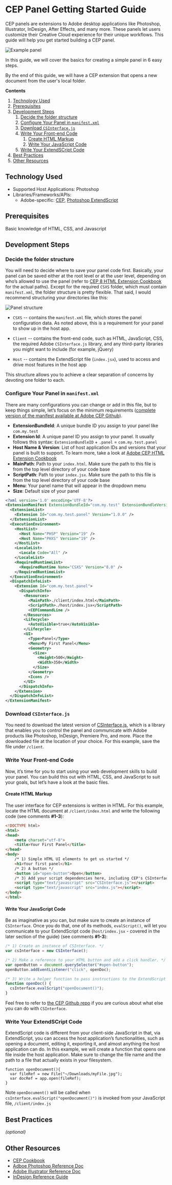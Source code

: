 # CEP Panel Getting Started Guide

CEP panels are extensions to Adobe desktop applications like Photoshop, Illustrator, InDesign, After Effects, and many more. These panels let users customize their Creative Cloud experience for their unique workflows. This guide will help you get started building a CEP panel. 

![Example panel](/assets/panel.gif?raw=true)

In this guide, we will cover the basics for creating a simple panel in 6 easy steps.

By the end of this guide, we will have a CEP extension that opens a new document from the user's local folder.

<!-- START doctoc generated TOC please keep comment here to allow auto update -->
<!-- DON'T EDIT THIS SECTION, INSTEAD RE-RUN doctoc TO UPDATE -->
**Contents**

1. [Technology Used](#technology-used)
1. [Prerequisites](#prerequisites)
1. [Development Steps](#development-steps)
    1. [Decide the folder structure](#decide-the-folder-structure)
    1. [Configure Your Panel in `manifest.xml`](#configure-your-panel-in-manifestxml)
    1. [Download `CSInterface.js`](#download-csinterfacejs)
    1. [Write Your Front-end Code](#write-your-front-end-code)
        1. [Create HTML Markup](#create-html-markup)
        1. [Write Your JavaScript Code](#write-your-javascript-code)
    1. [Write Your ExtendSCript Code](#write-your-extendscript-code)
1. [Best Practices](#best-practices)
1. [Other Resources](#other-resources)

<!-- END doctoc generated TOC please keep comment here to allow auto update -->

## Technology Used
- Supported Host Applications: Photoshop
- Libraries/Frameworks/APIs:
    - Adobe-specific: [CEP](https://github.com/Adobe-CEP/CEP-Resources), [Photoshop ExtendScript](https://www.adobe.com/devnet/photoshop/scripting.html)


## Prerequisites
Basic knowledge of HTML, CSS, and Javascript


## Development Steps
### Decide the folder structure
You will need to decide where to save your panel code first. Basically, your panel can be saved either at the root level or at the user level, depending on who’s allowed to use the panel (refer to [CEP 8 HTML Extension Cookbook](https://github.com/Adobe-CEP/CEP-Resources/blob/master/CEP_8.x/Documentation/CEP%208.0%20HTML%20Extension%20Cookbook.md#extension-folders) for the actual paths).
Except for the required `CSXS` folder, which must contain `manifest.xml`, the folder structure is pretty flexible. That said, I would recommend structuring your directories like this:

![Panel structure](/assets/panel-structure.png?raw=true)

- `CSXS` -- contains the `manifest.xml` file, which stores the panel configuration data. As noted above, this is a requirement for your panel to show up in the host app.

- `Client` -- contains the front-end code, such as HTML, JavaScript, CSS, the required Adobe `CSInterface.js` library, and any third-party libraries you might want to include (for example, jQuery)

- `Host` -- contains the ExtendScript file (`index.jsx`), used to access and drive most features in the host app

This structure allows you to achieve a clear separation of concerns by devoting one folder to each.

### Configure Your Panel in `manifest.xml`
There are many configurations you can change or add in this file, but to keep things simple, let’s focus on the minimum requirements ([complete version of the manifest available at Adobe CEP Github](https://github.com/Adobe-CEP/CEP-Resources/blob/master/CEP_8.x/ExtensionManifest_v_7_0.xsd)).

- **ExtensionBundleId**: A unique bundle ID you assign to your panel like `com.my.test`
- **Extension Id**: A unique panel ID you assign to your panel. It usually follows this syntax: `ExtensionBundleID` + `.panel` = `com.my.test.panel`
- **Host Name & Version**: List of host application IDs and versions that your panel is built to support. To learn more, take a look at [Adobe CEP HTML Extension Cookbook](https://github.com/Adobe-CEP/CEP-Resources/blob/master/CEP_8.x/Documentation/CEP%208.0%20HTML%20Extension%20Cookbook.md#applications-integrated-with-cep)
- **MainPath**: Path to your `index.html`. Make sure the path to this file is from the top level directory of your code base
- **ScriptPath**: Path to your `index.jsx`. Make sure the path to this file is from the top level directory of your code base
- **Menu**: Your panel name that will appear in the dropdown menu
- **Size**: Default size of your panel

```xml
<?xml version='1.0' encoding='UTF-8'?>
<ExtensionManifest ExtensionBundleId="com.my.test" ExtensionBundleVersion="1.0.0" Version="8.0" xmlns:xsi="http://www.w3.org/2001/XMLSchema-instance">
  <ExtensionList>
    <Extension Id="com.my.test.panel" Version="1.0.0" />
  </ExtensionList>
  <ExecutionEnvironment>
    <HostList>
      <Host Name="PHSP" Version="19" />
      <Host Name="PHXS" Version="19" />
    </HostList>
    <LocaleList>
      <Locale Code="All" />
    </LocaleList>
    <RequiredRuntimeList>
      <RequiredRuntime Name="CSXS" Version="8.0" />
    </RequiredRuntimeList>
  </ExecutionEnvironment>
  <DispatchInfoList>
    <Extension Id="com.my.test.panel">
      <DispatchInfo>
        <Resources>
          <MainPath>./client/index.html</MainPath>
          <ScriptPath>./host/index.jsx</ScriptPath>
          <CEFCommandLine />
        </Resources>
        <Lifecycle>
          <AutoVisible>true</AutoVisible>
        </Lifecycle>
        <UI>
          <Type>Panel</Type>
          <Menu>My First Panel</Menu>
          <Geometry>
            <Size>
              <Height>500</Height>
              <Width>350</Width>
            </Size>
          </Geometry>
          <Icons />
        </UI>
      </DispatchInfo>
    </Extension>
  </DispatchInfoList>
</ExtensionManifest>
```

### Download `CSInterface.js`
You need to download the latest version of [CSInterface.js](https://github.com/Adobe-CEP/CEP-Resources/blob/master/CEP_8.x/CSInterface.js), which is a library that enables you to control the panel and communicate with Adobe products like Photoshop, InDesign, Premiere Pro, and more. Place the downloaded file at the location of your choice. For this example, save the file under `/client`.

### Write Your Front-end Code
Now, it’s time for you to start using your web development skills to build your panel. You can build this out with HTML, CSS, and JavaScript to suit your goals, but let’s have a look at the basic files.

#### Create HTML Markup
The user interface for CEP extensions is written in HTML. For this example, locate the HTML document at `/client/index.html` and write the following code (see comments **#1-3**):
```html
<!DOCTYPE html>
<html>
<head>
    <meta charset="utf-8">
    <title>Your First Panel</title>
</head>
<body>
    /* 1) Simple HTML UI elements to get us started */
    <h1>Your first panel</h1>
    /* 2) A button */
    <button id="open-button">Open</button>
    /* 3) Add your script dependencies here, including CEP's CSInterface.js library */
    <script type="text/javascript" src="CSInterface.js"></script>
    <script type="text/javascript" src="index.js"></script>
</body>
</html>
```

#### Write Your JavaScript Code
Be as imaginative as you can, but make sure to create an instance of `CSInterface`. Once you do that, one of its methods, `evalScript()`, will let you communicate to your ExtendScript code (`host/index.jsx` - covered in the later section of the guide) (see comments **#1-3**): 

```javascript
/* 1) Create an instance of CSInterface. */
var csInterface = new CSInterface();

/* 2) Make a reference to your HTML button and add a click handler. */
var openButton = document.querySelector("#open-button");
openButton.addEventListener("click", openDoc);

/* 3) Write a helper function to pass instructions to the ExtendScript side. */
function openDoc() {
  csInterface.evalScript("openDocument()");
}
```

Feel free to refer to [the CEP Github repo](https://github.com/Adobe-CEP/CEP-Resources) if you are curious about what else you can do with `CSInterface`. 

### Write Your ExtendSCript Code
ExtendScript code is different from your client-side JavaScript in that, via ExtendScript, you can access the host application’s functionalities, such as opening a document, editing it, exporting it, and almost anything the host application can do. In this example, we will create a function that opens one file inside the host application. Make sure to change the file name and the path to a file that actually exists in your filesystem.
```
function openDocument(){
  var fileRef = new File("~/Downloads/myFile.jpg");
  var docRef = app.open(fileRef);
}
```
Note `openDocument()` will be called when `csInterface.evalScript("openDocument()")` is invoked from your JavaScript file, `/client/index.js`

## Best Practices
_(optional)_

## Other Resources
- [CEP Cookbook](https://github.com/Adobe-CEP/CEP-Resources/blob/master/CEP_8.x/Documentation/CEP%208.0%20HTML%20Extension%20Cookbook.md)
- [Adboe Photoshop Reference Doc](https://www.adobe.com/devnet/photoshop/scripting.html)
- [Adobe Illustrator Reference Doc](https://wwwimages2.adobe.com/content/dam/acom/en/devnet/illustrator/pdf/Illustrator_JavaScript_Scripting_Reference_2017.pdf)
- [InDesign Reference Guide](https://wwwimages2.adobe.com/content/dam/acom/en/devnet/indesign/sdk/cs6/scripting/InDesign_ScriptingGuide_JS_JP.pdf)